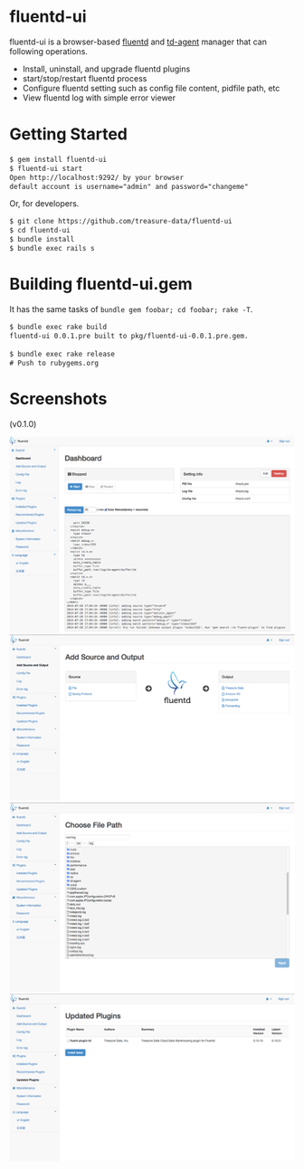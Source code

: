 # fluentd-ui

fluentd-ui is a browser-based [fluentd](http://fluentd.org/) and [td-agent](http://docs.treasuredata.com/articles/td-agent) manager that can following operations.

* Install, uninstall, and upgrade fluentd plugins
* start/stop/restart fluentd process
* Configure fluentd setting such as config file content, pidfile path, etc
* View fluentd log with simple error viewer

# Getting Started

```console
$ gem install fluentd-ui
$ fluentd-ui start
Open http://localhost:9292/ by your browser
default account is username="admin" and password="changeme"
```

Or, for developers.

    $ git clone https://github.com/treasure-data/fluentd-ui
    $ cd fluentd-ui
    $ bundle install
    $ bundle exec rails s

# Building fluentd-ui.gem

It has the same tasks of `bundle gem foobar; cd foobar; rake -T`.

    $ bundle exec rake build
    fluentd-ui 0.0.1.pre built to pkg/fluentd-ui-0.0.1.pre.gem.

    $ bundle exec rake release
    # Push to rubygems.org


# Screenshots

(v0.1.0)

![ss01](./fluentd-ui-ss01.png)
![ss02](./fluentd-ui-ss02.png)
![ss03](./fluentd-ui-ss03.png)
![ss04](./fluentd-ui-ss04.png)

